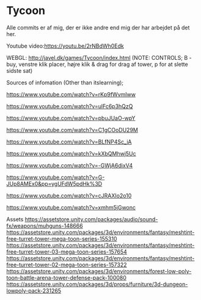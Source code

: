 # Tycoon
 
Alle commits er af mig, der er ikke andre end mig der har arbejdet på det her.

Youtube video:https://youtu.be/2rNBdWh0Edk

WEBGL: http://javel.dk/games/Tycoon/index.html
(NOTE: CONTROLS; B - buy, venstre klik placer, højre klik & drag for drag af tower, p for at slette sidste sat)

Sources of infomation (Other than itslearning);

https://www.youtube.com/watch?v=rKp9fWvmIww

https://www.youtube.com/watch?v=ulFc6p3hQzQ

https://www.youtube.com/watch?v=pbuJUaO-wpY

https://www.youtube.com/watch?v=C1gCOoDU29M

https://www.youtube.com/watch?v=BLfNP4Sc_iA

https://www.youtube.com/watch?v=kXbQMhwj5Uc

https://www.youtube.com/watch?v=-GWjA6dixV4

https://www.youtube.com/watch?v=G-JUp8AMEx0&pp=ygUFdW5pdHk%3D

https://www.youtube.com/watch?v=cJRAXIo2o10

https://www.youtube.com/watch?v=xmhm5jGwonc

Assets
https://assetstore.unity.com/packages/audio/sound-fx/weapons/muhguns-148666
https://assetstore.unity.com/packages/3d/environments/fantasy/meshtint-free-turret-tower-mega-toon-series-155310
https://assetstore.unity.com/packages/3d/environments/fantasy/meshtint-free-turret-tower-03-mega-toon-series-157654
https://assetstore.unity.com/packages/3d/environments/fantasy/meshtint-free-turret-tower-02-mega-toon-series-157322
https://assetstore.unity.com/packages/3d/environments/forest-low-poly-toon-battle-arena-tower-defense-pack-100080
https://assetstore.unity.com/packages/3d/props/furniture/3d-dungeon-lowpoly-pack-231265
